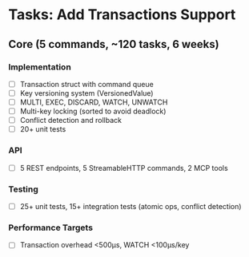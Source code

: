 # Tasks: Add Transactions Support

## Core (5 commands, ~120 tasks, 6 weeks)

### Implementation
- [ ] Transaction struct with command queue
- [ ] Key versioning system (VersionedValue)
- [ ] MULTI, EXEC, DISCARD, WATCH, UNWATCH
- [ ] Multi-key locking (sorted to avoid deadlock)
- [ ] Conflict detection and rollback
- [ ] 20+ unit tests

### API
- [ ] 5 REST endpoints, 5 StreamableHTTP commands, 2 MCP tools

### Testing
- [ ] 25+ unit tests, 15+ integration tests (atomic ops, conflict detection)

### Performance Targets
- [ ] Transaction overhead <500µs, WATCH <100µs/key

